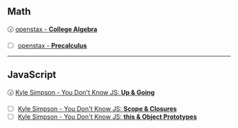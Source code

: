 ## Math  
:clock230: [openstax - **College Algebra**](https://openstax.org/details/books/college-algebra)
- [ ] [openstax - **Precalculus**](https://openstax.org/details/books/precalculus)


***
## JavaScript
:clock230: [Kyle Simpson - You Don't Know JS: **Up & Going**](https://www.amazon.com/You-Dont-Know-JS-Going/dp/1491924462/ref=sr_1_1?s=books&ie=UTF8&qid=1516363692&sr=1-1&keywords=You+Don%27t+Know+JS%3A+Up+%26+Going)
- [ ] [Kyle Simpson - You Don't Know JS: **Scope & Closures**](https://www.amazon.com/You-Dont-Know-JS-Closures/dp/1449335586)
- [ ] [Kyle Simpson - You Don't Know JS: **this & Object Prototypes**](https://www.amazon.com/You-Dont-Know-JS-Prototypes/dp/1491904151/ref=sr_1_1?s=books&ie=UTF8&qid=1516363945&sr=1-1&keywords=this+%26+Object+Prototypes)
